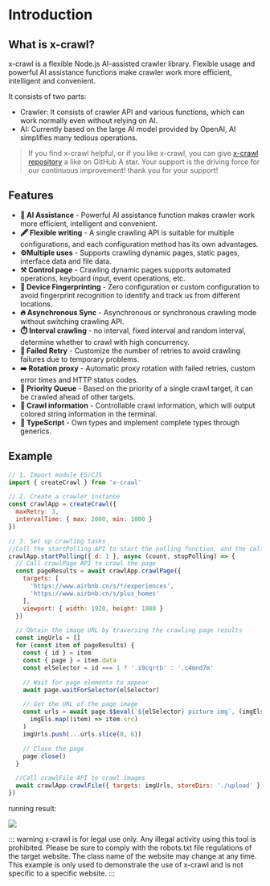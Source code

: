 # Introduction

## What is x-crawl?

x-crawl is a flexible Node.js AI-assisted crawler library. Flexible usage and powerful AI assistance functions make crawler work more efficient, intelligent and convenient.

It consists of two parts:

- Crawler: It consists of crawler API and various functions, which can work normally even without relying on AI.
- AI: Currently based on the large AI model provided by OpenAI, AI simplifies many tedious operations.

> If you find x-crawl helpful, or if you like x-crawl, you can give [x-crawl repository](https://github.com/coder-hxl/x-crawl) a like on GitHub A star. Your support is the driving force for our continuous improvement! thank you for your support!

## Features

- **🤖 AI Assistance** - Powerful AI assistance function makes crawler work more efficient, intelligent and convenient.
- **🖋️ Flexible writing** - A single crawling API is suitable for multiple configurations, and each configuration method has its own advantages.
- **⚙️Multiple uses** - Supports crawling dynamic pages, static pages, interface data and file data.
- **⚒️ Control page** - Crawling dynamic pages supports automated operations, keyboard input, event operations, etc.
- **👀 Device Fingerprinting** - Zero configuration or custom configuration to avoid fingerprint recognition to identify and track us from different locations.
- **🔥 Asynchronous Sync** - Asynchronous or synchronous crawling mode without switching crawling API.
- **⏱️ Interval crawling** - no interval, fixed interval and random interval, determine whether to crawl with high concurrency.
- **🔄 Failed Retry** - Customize the number of retries to avoid crawling failures due to temporary problems.
- **➡️ Rotation proxy** - Automatic proxy rotation with failed retries, custom error times and HTTP status codes.
- **🚀 Priority Queue** - Based on the priority of a single crawl target, it can be crawled ahead of other targets.
- **🧾 Crawl information** - Controllable crawl information, which will output colored string information in the terminal.
- **🦾 TypeScript** - Own types and implement complete types through generics.

## Example

```js
// 1. Import module ES/CJS
import { createCrawl } from 'x-crawl'

// 2. Create a crawler instance
const crawlApp = createCrawl({
  maxRetry: 3,
  intervalTime: { max: 2000, min: 1000 }
})

// 3. Set up crawling tasks
//Call the startPolling API to start the polling function, and the callback function will be called every other day
crawlApp.startPolling({ d: 1 }, async (count, stopPolling) => {
  // Call crawlPage API to crawl the page
  const pageResults = await crawlApp.crawlPage({
    targets: [
      'https://www.airbnb.cn/s/*/experiences',
      'https://www.airbnb.cn/s/plus_homes'
    ],
    viewport: { width: 1920, height: 1080 }
  })

  // Obtain the image URL by traversing the crawling page results
  const imgUrls = []
  for (const item of pageResults) {
    const { id } = item
    const { page } = item.data
    const elSelector = id === 1 ? '.i9cqrtb' : '.c4mnd7m'

    // Wait for page elements to appear
    await page.waitForSelector(elSelector)

    // Get the URL of the page image
    const urls = await page.$$eval(`${elSelector} picture img`, (imgEls) =>
      imgEls.map((item) => item.src)
    )
    imgUrls.push(...urls.slice(0, 6))

    // Close the page
    page.close()
  }

  //Call crawlFile API to crawl images
  await crawlApp.crawlFile({ targets: imgUrls, storeDirs: './upload' })
})
```

running result:

![](https://raw.githubusercontent.com/coder-hxl/x-crawl/main/assets/run-example.gif)

::: warning
x-crawl is for legal use only. Any illegal activity using this tool is prohibited. Please be sure to comply with the robots.txt file regulations of the target website. The class name of the website may change at any time. This example is only used to demonstrate the use of x-crawl and is not specific to a specific website.
:::
